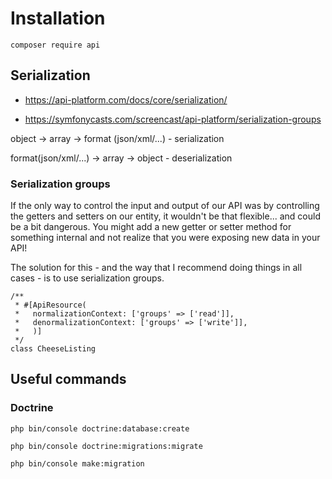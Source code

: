 # Installation

`composer require api`

## Serialization

- https://api-platform.com/docs/core/serialization/

- https://symfonycasts.com/screencast/api-platform/serialization-groups

object -> array -> format (json/xml/...) - serialization

format(json/xml/...) -> array -> object - deserialization

### Serialization groups

If the only way to control the input and output of our API was by controlling the getters and setters on our entity, it wouldn't be that flexible... and could be a bit dangerous. You might add a new getter or setter method for something internal and not realize that you were exposing new data in your API!

The solution for this - and the way that I recommend doing things in all cases - is to use serialization groups.

```
/**
 * #[ApiResource(
 *   normalizationContext: ['groups' => ['read']],
 *   denormalizationContext: ['groups' => ['write']],
 *   )]
 */
class CheeseListing
```

## Useful commands
### Doctrine

`php bin/console doctrine:database:create`

`php bin/console doctrine:migrations:migrate`

`php bin/console make:migration`

